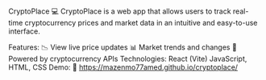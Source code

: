 CryptoPlace
💻 CryptoPlace is a web app that allows users to track real-time cryptocurrency prices and market data in an intuitive and easy-to-use interface.

Features:
📉 View live price updates
📊 Market trends and changes
🔌 Powered by cryptocurrency APIs
Technologies:
React (Vite)
JavaScript, HTML, CSS
Demo:
🔗 https://mazenmo77amed.github.io/cryptoplace/
